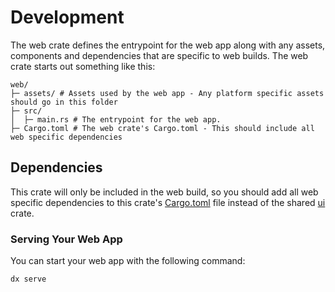 # Development

The web crate defines the entrypoint for the web app along with any assets, components and dependencies that are specific to web builds. The web crate starts out something like this:

```
web/
├─ assets/ # Assets used by the web app - Any platform specific assets should go in this folder
├─ src/
│  ├─ main.rs # The entrypoint for the web app.
├─ Cargo.toml # The web crate's Cargo.toml - This should include all web specific dependencies
```

## Dependencies
This crate will only be included in the web build, so you should add all web specific dependencies to this crate's [Cargo.toml](../Cargo.toml) file instead of the shared [ui](../ui/Cargo.toml) crate.

### Serving Your Web App

You can start your web app with the following command:

```bash
dx serve
```

